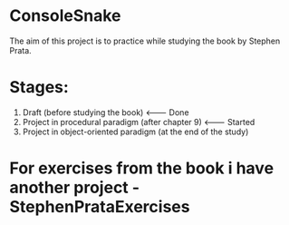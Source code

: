 # ConsoleSnake
The aim of this project is to practice while studying the book by Stephen Prata.

# Stages:
1. Draft  (before studying the book)                                 <--- Done
2. Project in procedural paradigm (after chapter 9)                  <--- Started
3. Project in object-oriented paradigm (at the end of the study)

# For exercises from the book i have another project - StephenPrataExercises
